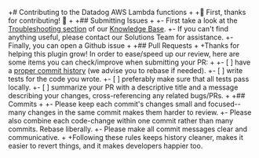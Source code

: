 +# Contributing to the Datadog AWS Lambda functions
 +
 +:tada: First, thanks for contributing! :tada:
 +
 +## Submitting Issues
 +
 +- First take a look at the [Troubleshooting section](https://help.datadoghq.com/hc/en-us/sections/200763635-Amazon-Web-Services) of our [Knowledge Base](https://help.datadoghq.com/hc/en-us).
 +- If you can't find anything useful, please contact our Solutions Team for assistance.
 +- Finally, you can open a Github issue
 +
 +## Pull Requests
 +
 +Thanks for helping this plugin grow! In order to ease/speed up our review, here are some items you can check/improve when submitting your PR:
 +
 +- [ ] have a [proper commit history](#commits) (we advise you to rebase if needed).
 +- [ ] write tests for the code you wrote.
 +- [ ] preferably make sure that all tests pass locally.
 +- [ ] summarize your PR with a descriptive title and a message describing your changes, cross-referencing any related bugs/PRs.
 +
 +## Commits
 +
 +- Please keep each commit's changes small and focused--many changes in the same commit makes them harder to review.
 +- Please also combine each code-change within one commit rather than many commits. Rebase liberally. 
 +- Please make all commit messages clear and communicative.
 +
 +Following these rules keeps history cleaner, makes it easier to revert things, and it makes developers happier too.

